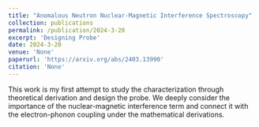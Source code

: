 ```yaml
---
title: "Anomalous Neutron Nuclear-Magnetic Interference Spectroscopy"
collection: publications
permalink: /publication/2024-3-20
excerpt: 'Designing Probe'
date: 2024-3-20
venue: 'None'
paperurl: 'https://arxiv.org/abs/2403.13990'
citation: 'None'
---
```


This work is my first attempt to study the characterization through theoretical derivation and design the probe. We deeply consider the importance of the nuclear-magnetic interference term and connect it with the electron-phonon coupling under the mathematical derivations.
